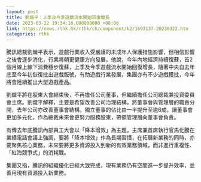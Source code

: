 ```yaml
---
layout: post
title: 劉熾平：上季及今季遊戲流水開始回復增長
date: 2023-03-22 19:34:16.000000000 +08:00
link: https://news.rthk.hk/rthk/ch/component/k2/1693137-20230322.htm
categories: rthk
---
```


騰訊總裁劉熾平表示，遊戲行業收入受嚴謹的未成年人保護措施影響，但相信影響之後會逐步消化，行業將朝更健康方向發展。他說，今年內地經濟持續復蘇，首2個月線上線下消費穩步復蘇，上季及今季遊戲流水開始回復增長，隨著中央自去年底至今年初恢復批出遊戲版號，有助遊戲行業發展，集團亦有不少遊戲獲批，今年將會陸續推出大型遊戲產品。

劉熾平將在股東大會結束後，不再擔任公司董事，但繼續擔任公司總裁兼投資委員會主席。劉熾平解釋，主要是希望改善公司治理結構，將董事會與管理層的職責分開，去年公司亦改善董事會結構，獨立董事的佔比由一半提升至逾6成，讓董事會更加多元化，作為總裁未來會更努力服務股東，帶領管理層向董事會負責。

有傳去年底騰訊內部員工大會以「降本增效」為主題，主席兼首席執行官馬化騰在業績電話會議上強調，要將「降本增效」作為長期習慣，在拓展新業務的同時，亦要聚焦核心業務，未來要將更多資源投入到新的有效業務領域，而非進行重複性、「紅海競爭式」的消耗戰。

集團又指，騰訊的組織優化已經大致完成，現有業務仍有空間進一步提升效率，並善用現有資源投入新業務。
